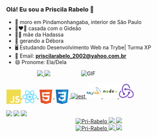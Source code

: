 ### Olá! Eu sou a Priscila Rabelo 👋

- 🏡 moro em Pindamonhangaba, interior de São Paulo
- 👩‍❤️‍👨 casada com o Gideão 
- 👩‍👧 mãe da Hadassa
- 🤰 gerando a Débora
- 🖥️ Estudando Desenvolvimento Web na Trybe| Turma XP
- 📧 Email: **priscilarabelo_2002@yahoo.com.br**
- 😄 Pronome: Ela/Dela

<img align="right" alt="GIF" src="https://media2.giphy.com/media/oy83DwqHRcR1jJczV3/giphy.gif?cid=ecf05e47929ni0onsq8hbdd14uukpcay9uyux6mh8sfn7h3x&rid=giphy.gif&ct=g" width="300px" />

<div align="center">
  <a href="https://github.com/Pri-Rabelo">
  <img height="180em" src="https://github-readme-stats.vercel.app/api?username=Pri-Rabelo&show_icons=true&theme=dracula&include_all_commits=true&count_private=true"/>
  <img height="180em" src="https://github-readme-stats.vercel.app/api/top-langs/?username=Pri-Rabelo&layout=compact&langs_count=7&theme=cobalt"/>
</div>
  
<div style="display: inline_block"><br>
  <img align="center" alt="Js" height="40" width="40" src="https://raw.githubusercontent.com/devicons/devicon/master/icons/javascript/javascript-plain.svg">
  <img align="center" alt="React" height="40" width="40" src="https://raw.githubusercontent.com/devicons/devicon/master/icons/react/react-original.svg">
  <img align="center" alt="HTML" height="40" width="40" src="https://raw.githubusercontent.com/devicons/devicon/master/icons/html5/html5-original.svg">
  <img align="center" alt="CSS" height="40" width="40" src="https://raw.githubusercontent.com/devicons/devicon/master/icons/css3/css3-original.svg">
   <img src="https://www.learnstorybook.com/intro-to-storybook/logo-jest.png" alt="jest" width="40" height="40" />
    <img src="https://raw.githubusercontent.com/devicons/devicon/master/icons/mysql/mysql-original-wordmark.svg" alt="mysql" width="40" height="40"/>
   <img src="https://raw.githubusercontent.com/devicons/devicon/master/icons/nodejs/nodejs-original-wordmark.svg" alt="nodejs" width="40" height="40"/> 
    <img src="https://raw.githubusercontent.com/devicons/devicon/master/icons/redux/redux-original.svg" alt="redux" width="40" height="40"/> 
</div>
  <br />
  <div> 
    <a href="https://www.instagram.com/prisourabelo" target="_blank"><img src="https://img.shields.io/badge/-Instagram-%23E4405F?style=for-the-badge&logo=instagram&logoColor=white" target="_blank"></a>
   <a href="https://discord.gg/" target="_blank"><img src="https://img.shields.io/badge/Discord-7289DA?style=for-the-badge&logo=discord&logoColor=white" target="_blank"></a> 
    <a href="https://www.linkedin.com/in/priscilarabelo/" target="_blank"><img src="https://img.shields.io/badge/-LinkedIn-%230077B5?style=for-the-badge&logo=linkedin&logoColor=white" target="_blank"></a> 
</div>
  
  <!-- light mode -->
  <div align=center>
    <a href="https://github.com/Pri-Rabelo#gh-light-mode-only" title="Pri-Rabelo profile">
      <img width=396 src="https://github-readme-streak-stats.herokuapp.com/?user=Pri-Rabelo&theme=buefy&border=61dafb&hide_border=true#gh-light-mode-only" alt="Pri-Rabelo" />
      <img width=396 src="https://github-readme-stats.vercel.app/api?username=Pri-Rabelo&show_icons=true&theme=buefy&border_color=61dafb&hide_border=true#gh-light-mode-only" />
      <img width=325 src="https://github-readme-stats.vercel.app/api/top-langs/?username=Pri-Rabelo&hide=c%23,powershell,Mathematica,Ruby,Objective-C,Objective-C%2b%2b,Cuda&langs_count=8&layout=compact&border_color=61dafb&hide_border=true#gh-light-mode-only" />
    </a>
  </div>
  <!-- dark mode -->
  <div align=center>
    <a href="https://github.com/Pri-Rabelo#gh-dark-mode-only" title="Pri-Rabelo profile">
      <img width=396 src="https://github-readme-streak-stats.herokuapp.com/?user=Pri-Rabelo&theme=aura&border=61dafb&hide_border=true#gh-dark-mode-only" alt="Pri-Rabelo" />
      <img width=396 src="https://github-readme-stats.vercel.app/api?username=Pri-Rabelo&show_icons=true&theme=aura&border_color=61dafb&hide_border=true#gh-dark-mode-only" />
      <img width=325 src="https://github-readme-stats.vercel.app/api/top-langs/?username=Pri-Rabelo&hide=c%23,powershell,Mathematica,Ruby,Objective-C,Objective-C%2b%2b,Cuda&title_color=61dafb&text_color=ffffff&icon_color=61dafb&bg_color=20232a&langs_count=8&layout=compact&border_color=61dafb&hide_border=true#gh-dark-mode-only" />
    </a>
  </div>
